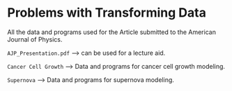 # Problems with Transforming Data

All the data and programs used for the Article submitted to the American Journal of Physics. 

`AJP_Presentation.pdf` --> can be used for a lecture aid.

`Cancer Cell Growth` --> Data and programs for cancer cell growth modeling.

`Supernova` --> Data and programs for supernova modeling.

